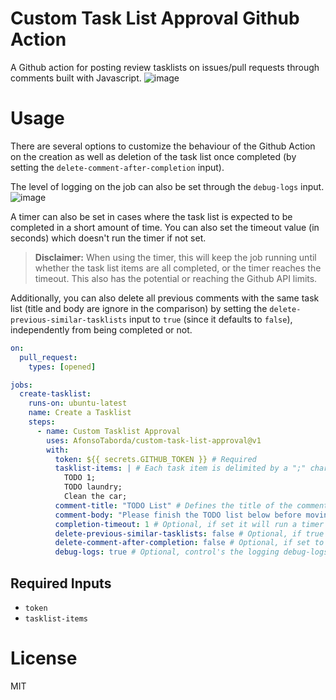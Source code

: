 # Custom Task List Approval Github Action
A Github action for posting review tasklists on issues/pull requests through comments built with Javascript.
![image](https://user-images.githubusercontent.com/10180317/217216561-74350607-4b99-4c05-9b89-eb5b9866bccd.png)

# Usage
There are several options to customize the behaviour of the Github Action on the creation as well as deletion of the task list once completed (by setting the `delete-comment-after-completion` input).

The level of logging on the job can also be set through the `debug-logs` input.
![image](https://user-images.githubusercontent.com/10180317/217272701-1d429cc4-b4a9-4ce3-a025-333cee01be6c.png)

A timer can also be set in cases where the task list is expected to be completed in a short amount of time. You can also set the timeout value (in seconds) which doesn't run the timer if not set.

> **Disclaimer:** When using the timer, this will keep the job running until whether the task list items are all completed, or the timer reaches the timeout. This also has the potential or reaching the Github API limits.

Additionally, you can also delete all previous comments with the same task list (title and body are ignore in the comparison) by setting the `delete-previous-similar-tasklists` input to `true` (since it defaults to `false`), independently from being completed or not.

``` yml
on:
  pull_request:
    types: [opened]

jobs:
  create-tasklist:
    runs-on: ubuntu-latest
    name: Create a Tasklist
    steps:
      - name: Custom Tasklist Approval
        uses: AfonsoTaborda/custom-task-list-approval@v1
        with:
          token: ${{ secrets.GITHUB_TOKEN }} # Required
          tasklist-items: | # Each task item is delimited by a ";" character (required)
            TODO 1;
            TODO laundry;
            Clean the car;
          comment-title: "TODO List" # Defines the title of the comment (optional)
          comment-body: "Please finish the TODO list below before moving to the next step:" # Defines the body of text (optional) right before the task list
          completion-timeout: 1 # Optional, if set it will run a timer until timing out (in seconds)
          delete-previous-similar-tasklists: false # Optional, if true it will delete all previous similar task lists and creates a new one. Defaults to false if not set.
          delete-comment-after-completion: false # Optional, if set to true it deletes the create comment after completion of its tasks. Defaults to true.
          debug-logs: true # Optional, control's the logging debug-logs setting for the timer (if enabled).
```

## Required Inputs
- `token`
- `tasklist-items`

# License
MIT
